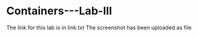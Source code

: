 # Containers---Lab-III
The link for this lab is in link.txt
The screenshot has been uploaded as file
